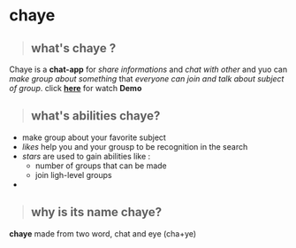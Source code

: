 # **chaye**
>## what's **chaye** ?
Chaye is a **chat-app** for *share informations* and *chat with other* and yuo can *make group about something* that *everyone can join and talk about subject of group*. click [**here**]() for watch **Demo**

>## what's **abilities** chaye?
- make group about your favorite subject
- *likes* help you and your grousp to be 
recognition in the search
- *stars* are used to gain abilities like :
    - number of groups that can be made
    - join ligh-level groups
- 

> ## why is its **name** chaye?
**chaye** made from two word, chat and eye (cha+ye)
